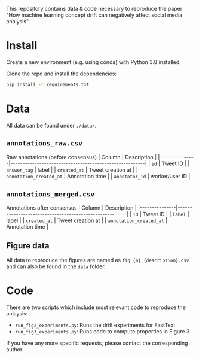This repository contains data &amp; code necessary to reproduce the paper "How machine learning concept drift can negatively affect social media analysis"

# Install
Create a new environment (e.g. using conda) with Python 3.8 installed.

Clone the repo and install the dependencies:
```bash
pip install -r requirements.txt
```

# Data
All data can be found under `./data/`.

## `annotations_raw.csv`
Raw annotations (before consensus)
| Column | Description                                    |
|---------------|--------------------------------------------------------|
| `id`         | Tweet ID                                        |
| `answer_tag`         | label                                        |
| `created_at`         | Tweet creation at                                        |
| `annotation_created_at`         | Annotation time                                       |
| `annotator_id`         | worker/user ID                                       |

## `annotations_merged.csv`
Annotations after consensus
| Column | Description                                    |
|---------------|--------------------------------------------------------|
| `id`         | Tweet ID                                        |
| `label`         | label                                        |
| `created_at`         | Tweet creation at                                        |
| `annotation_created_at`         | Annotation time                                       |

## Figure data
All data to reproduce the figures are named as `fig_{n}_{description}.csv` and can also be found in the `data` folder.

# Code
There are two scripts which include most relevant code to reproduce the anlaysis:
* `run_fig2_experiments.py`: Runs the drift experiments for FastText
* `run_fig3_experiments.py`: Runs code to compute properties in Figure 3.

If you have any more specific requests, please contact the corresponding author.


